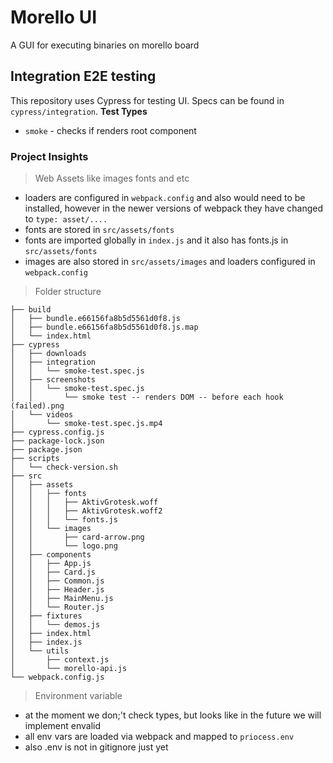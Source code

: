 # Morello UI
A GUI for executing binaries on morello board

## Integration E2E testing
This repository uses Cypress for testing UI. Specs can be found in `cypress/integration`.
**Test Types**
- `smoke` - checks if renders root component

### Project Insights
> Web Assets like images fonts and etc
- loaders are configured in `webpack.config` and also would need to be installed, however in the newer versions of webpack they have changed to `type: asset/....`
- fonts are stored in `src/assets/fonts`
- fonts are imported globally in `index.js` and it also has fonts.js in `src/assets/fonts`
- images are also stored in `src/assets/images` and loaders configured in `webpack.config`

> Folder structure
```
├── build
│   ├── bundle.e66156fa8b5d5561d0f8.js
│   ├── bundle.e66156fa8b5d5561d0f8.js.map
│   └── index.html
├── cypress
│   ├── downloads
│   ├── integration
│   │   └── smoke-test.spec.js
│   ├── screenshots
│   │   └── smoke-test.spec.js
│   │       └── smoke test -- renders DOM -- before each hook (failed).png
│   └── videos
│       └── smoke-test.spec.js.mp4
├── cypress.config.js
├── package-lock.json
├── package.json
├── scripts
│   └── check-version.sh
├── src
│   ├── assets
│   │   ├── fonts
│   │   │   ├── AktivGrotesk.woff
│   │   │   ├── AktivGrotesk.woff2
│   │   │   └── fonts.js
│   │   └── images
│   │       ├── card-arrow.png
│   │       └── logo.png
│   ├── components
│   │   ├── App.js
│   │   ├── Card.js
│   │   ├── Common.js
│   │   ├── Header.js
│   │   ├── MainMenu.js
│   │   └── Router.js
│   ├── fixtures
│   │   └── demos.js
│   ├── index.html
│   ├── index.js
│   └── utils
│       ├── context.js
│       └── morello-api.js
└── webpack.config.js
```

> Environment variable
- at the moment we don;'t check types, but looks like in the future we will implement envalid
- all env vars are loaded via webpack and mapped to `priocess.env`
- also .env is not in gitignore just yet
